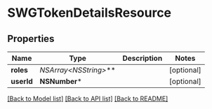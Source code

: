 # SWGTokenDetailsResource

## Properties
Name | Type | Description | Notes
------------ | ------------- | ------------- | -------------
**roles** | **NSArray&lt;NSString*&gt;*** |  | [optional] 
**userId** | **NSNumber*** |  | [optional] 

[[Back to Model list]](../README.md#documentation-for-models) [[Back to API list]](../README.md#documentation-for-api-endpoints) [[Back to README]](../README.md)


